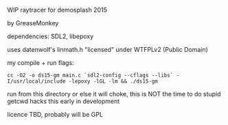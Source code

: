 WIP raytracer for demosplash 2015

by GreaseMonkey

dependencies: SDL2, libepoxy

uses datenwolf's linmath.h "licensed" under WTFPLv2 (Public Domain)

my compile + run flags:

    cc -O2 -o ds15-gm main.c `sdl2-config --cflags --libs` -I/usr/local/include -lepoxy -lGL -lm && ./ds15-gm

run from this directory or else it will choke, this is NOT the time to do stupid getcwd hacks this early in development

licence TBD, probably will be GPL

